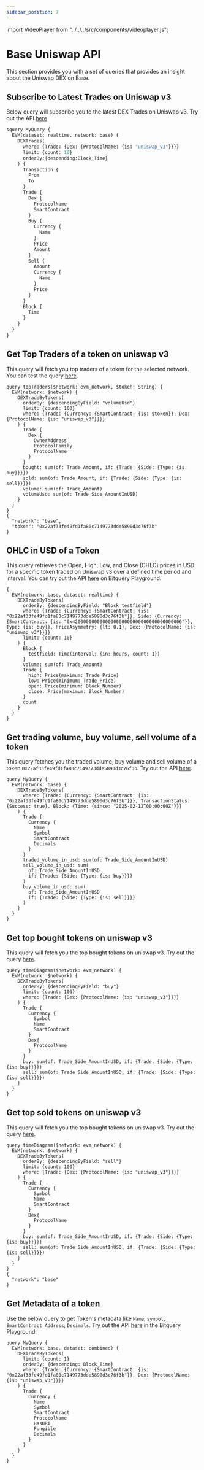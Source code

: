 ```yaml
---
sidebar_position: 7
---
```


import VideoPlayer from "../../../src/components/videoplayer.js";

# Base Uniswap API

This section provides you with a set of queries that provides an insight about the Uniswap DEX on Base.

## Subscribe to Latest Trades on Uniswap v3

Below query will subscribe you to the latest DEX Trades on Uniswap v3. Try out the API [here](https://ide.bitquery.io/uniswap-v3-trades_2)

```graphql
squery MyQuery {
  EVM(dataset: realtime, network: base) {
    DEXTrades(
      where: {Trade: {Dex: {ProtocolName: {is: "uniswap_v3"}}}}
      limit: {count: 10}
      orderBy:{descending:Block_Time}
    ) {
      Transaction {
        From
        To
      }
      Trade {
        Dex {
          ProtocolName
          SmartContract
        }
        Buy {
          Currency {
            Name
          }
          Price
          Amount
        }
        Sell {
          Amount
          Currency {
            Name
          }
          Price
        }
      }
      Block {
        Time
      }
    }
  }
}
```

## Get Top Traders of a token on uniswap v3

This query will fetch you top traders of a token for the selected network. You can test the query [here](https://ide.bitquery.io/top-traders-of-a-token-on-uniswap_v3).

```
query topTraders($network: evm_network, $token: String) {
  EVM(network: $network) {
    DEXTradeByTokens(
      orderBy: {descendingByField: "volumeUsd"}
      limit: {count: 100}
      where: {Trade: {Currency: {SmartContract: {is: $token}}, Dex: {ProtocolName: {is: "uniswap_v3"}}}}
    ) {
      Trade {
        Dex {
          OwnerAddress
          ProtocolFamily
          ProtocolName
        }
      }
      bought: sum(of: Trade_Amount, if: {Trade: {Side: {Type: {is: buy}}}})
      sold: sum(of: Trade_Amount, if: {Trade: {Side: {Type: {is: sell}}}})
      volume: sum(of: Trade_Amount)
      volumeUsd: sum(of: Trade_Side_AmountInUSD)
    }
  }
}
{
  "network": "base",
  "token": "0x22af33fe49fd1fa80c7149773dde5890d3c76f3b"
}
```

## OHLC in USD of a Token

This query retrieves the Open, High, Low, and Close (OHLC) prices in USD for a specific token traded on Uniswap v3 over a defined time period and interval. You can try out the API [here](https://ide.bitquery.io/OHLC-on-BASE-Uniswap-v3) on Bitquery Playground.

```
{
  EVM(network: base, dataset: realtime) {
    DEXTradeByTokens(
      orderBy: {descendingByField: "Block_testfield"}
      where: {Trade: {Currency: {SmartContract: {is: "0x22af33fe49fd1fa80c7149773dde5890d3c76f3b"}}, Side: {Currency: {SmartContract: {is: "0x4200000000000000000000000000000000000006"}}, Type: {is: buy}}, PriceAsymmetry: {lt: 0.1}, Dex: {ProtocolName: {is: "uniswap_v3"}}}}
      limit: {count: 10}
    ) {
      Block {
        testfield: Time(interval: {in: hours, count: 1})
      }
      volume: sum(of: Trade_Amount)
      Trade {
        high: Price(maximum: Trade_Price)
        low: Price(minimum: Trade_Price)
        open: Price(minimum: Block_Number)
        close: Price(maximum: Block_Number)
      }
      count
    }
  }
}
```

## Get trading volume, buy volume, sell volume of a token

This query fetches you the traded volume, buy volume and sell volume of a token `0x22af33fe49fd1fa80c7149773dde5890d3c76f3b`. Try out the API [here](https://ide.bitquery.io/trade_volume_base_uniswapv3).

```
query MyQuery {
  EVM(network: base) {
    DEXTradeByTokens(
      where: {Trade: {Currency: {SmartContract: {is: "0x22af33fe49fd1fa80c7149773dde5890d3c76f3b"}}}, TransactionStatus: {Success: true}, Block: {Time: {since: "2025-02-12T00:00:00Z"}}}
    ) {
      Trade {
        Currency {
          Name
          Symbol
          SmartContract
          Decimals
        }
      }
      traded_volume_in_usd: sum(of: Trade_Side_AmountInUSD)
      sell_volume_in_usd: sum(
        of: Trade_Side_AmountInUSD
        if: {Trade: {Side: {Type: {is: buy}}}}
      )
      buy_volume_in_usd: sum(
        of: Trade_Side_AmountInUSD
        if: {Trade: {Side: {Type: {is: sell}}}}
      )
    }
  }
}
```

## Get top bought tokens on uniswap v3

This query will fetch you the top bought tokens on uniswap v3. Try out the query [here](https://ide.bitquery.io/top-bought-tokens-on-uniswap-v3).

```
query timeDiagram($network: evm_network) {
  EVM(network: $network) {
    DEXTradeByTokens(
      orderBy: {descendingByField: "buy"}
      limit: {count: 100}
      where: {Trade: {Dex: {ProtocolName: {is: "uniswap_v3"}}}}
    ) {
      Trade {
        Currency {
          Symbol
          Name
          SmartContract
        }
        Dex{
          ProtocolName
        }
      }
      buy: sum(of: Trade_Side_AmountInUSD, if: {Trade: {Side: {Type: {is: buy}}}})
      sell: sum(of: Trade_Side_AmountInUSD, if: {Trade: {Side: {Type: {is: sell}}}})
    }
  }
}
```

## Get top sold tokens on uniswap v3

This query will fetch you the top bought tokens on uniswap v3. Try out the query [here](https://ide.bitquery.io/top-sold-tokens-on-uniswap-v3).

```
query timeDiagram($network: evm_network) {
  EVM(network: $network) {
    DEXTradeByTokens(
      orderBy: {descendingByField: "sell"}
      limit: {count: 100}
      where: {Trade: {Dex: {ProtocolName: {is: "uniswap_v3"}}}}
    ) {
      Trade {
        Currency {
          Symbol
          Name
          SmartContract
        }
        Dex{
          ProtocolName
        }
      }
      buy: sum(of: Trade_Side_AmountInUSD, if: {Trade: {Side: {Type: {is: buy}}}})
      sell: sum(of: Trade_Side_AmountInUSD, if: {Trade: {Side: {Type: {is: sell}}}})
    }
  }
}
{
  "network": "base"
}
```

## Get Metadata of a token

Use the below query to get Token's metadata like `Name`, `symbol`, `SmartContract Address`, `Decimals`. Try out the API [here](https://ide.bitquery.io/get-metadata) in the Bitquery Playground.

```
query MyQuery {
  EVM(network: base, dataset: combined) {
    DEXTradeByTokens(
      limit: {count: 1}
      orderBy: {descending: Block_Time}
      where: {Trade: {Currency: {SmartContract: {is: "0x22af33fe49fd1fa80c7149773dde5890d3c76f3b"}}, Dex: {ProtocolName: {is: "uniswap_v3"}}}}
    ) {
      Trade {
        Currency {
          Name
          Symbol
          SmartContract
          ProtocolName
          HasURI
          Fungible
          Decimals
        }
      }
    }
  }
}

```
